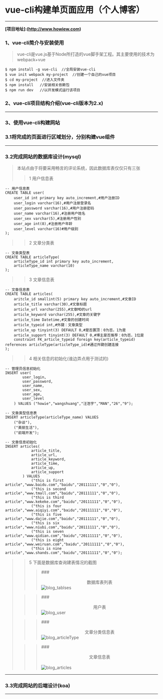 # vue-cli构建单页面应用（个人博客）
--------------------------
**[项目地址]:(http://www.howiew.com)**  
### 1、vue-cli简介与安装使用
>vue-cli是vue.js基于Node所打造的vue脚手架工程。其主要使用的技术为webpack+vue

	$ npm install -g vue-cli  //全局安装vue-cli
	$ vue init webpack my-project  //创建一个自己的vue项目
	$ cd my-project  //进入文件夹
	$ npm install   //安装相关依赖包
	$ npm run dev   //以开发模式运行该项目
### 2、vue-cli项目结构介绍(vue-cli版本为2.x)
----------------------------------------
### 3、使用vue-cli构建网站

### 3.1将完成的页面进行区域划分，分别构建vue组件    
--------------------------------

### 3.2完成网站的数据库设计(mysql)
>本站点由于将要采用畅言的评论系统，因此数据库表仅仅只有三张   
>>1 用户信息表  
>>>
	-- 用户信息表
	CREATE TABLE user(
		user_id int primary key auto_increment,#用户注册ID
		user_login varchar(16),#用户注册登录名
		user_password varchar(16),#用户注册密码
		user_name varchar(16),#注册用户姓名
		user_sex varchar(5),#注册用户性别
		user_age int(8),#注册用户年龄
		user_level varchar(16)#用户级别
	);  
  
>>2 文章分类表  
>>>
	-- 文章类型表
	CREATE TABLE articleType(
		articleType_id int primary key auto_increment,
		articleType_name varchar(10)
	);  

>>3 文章信息表  
>>>
	-- 文章信息表
	CREATE TABLE articles(
		aritcle_id smallint(5) primary key auto_increment,#文章ID
		article_title varchar(30),#文章标题
		article_url varchar(255),#文章MD的url
		article_keyword varchar(255),#文章的关键字
		article_time Datetime,#文章的创建时间
		article_typeid int,#外键：文章类型
		article_up tinyint(3) DEFAULT 0,#是否置顶：0为否，1为是
		article_support tinyint(3) DEFAULT 0,#博主是否推荐：0为否，1位是
		constraint FK_article_typeid foreign key(article_typeid) references articleType(articleType_id)#通过外键创建连接
	);  

>>4 相关信息的初始化(谁边弄点用于测试的)
>>>
	-- 管理员信息初始化
	INSERT user(
			user_login, 
			user_password, 
			user_name, 
			user_sex, 
			user_age, 
			user_level
		) VALUES ("howie","wangshuang","汪浩宇","MAN","26","9");  
>>>
	-- 文章类型信息表
	INSERT articleType(articleType_name) VALUES
		("杂谈"),
		("美丽生活"),
		("前端开发");  
>>>
	-- 文章信息初始化
	INSERT articles(
				article_title, 
				article_url, 
				article_keyword, 
				article_time, 
				article_up, 
				article_support
			) VALUES
				("this is first article","www.baidu.com","baidu","20111111","0","0"),
				("this is second article","www.tmall.com","baidu","20111111","0","0"),
				("this is third article","www.kekeke.com","baidu","20111111","0","0"),
				("this is four article","www.aiqiyi.com","baidu","20111111","0","0"),
				("this is five article","www.dajie.com","baidu","20111111","0","0"),
				("this is six article","www.niubi.com","baidu","20111111","0","0"),
				("this is seven article","www.qidian.com","baidu","20111111","0","0"),
				("this is eight article","www.weiruan.com","baidu","20111111","0","0"),
				("this is nine article","www.shands.com","baidu","20111111","0","0");  

>>5 下面是数据库查询建表情况的截图  
>>>###<center>数据库表列表</center>
>![blog_tablses](https://i.imgur.com/yHXGw1q.png) 
>
>>>###<center>用户表</center> 
>![blog_user](https://i.imgur.com/y1M5sfb.png) 
>
>>>###<center>文章分类信息表</center>
>![blog_articleType](https://i.imgur.com/yaV6tO2.png)  
>
>>>###<center>文章信息表</center>  
>>>![blog_articles](https://i.imgur.com/LvFd2vj.png)
--------------------------------
### 3.3完成网站的后端设计(koa) 

--------------------------------

